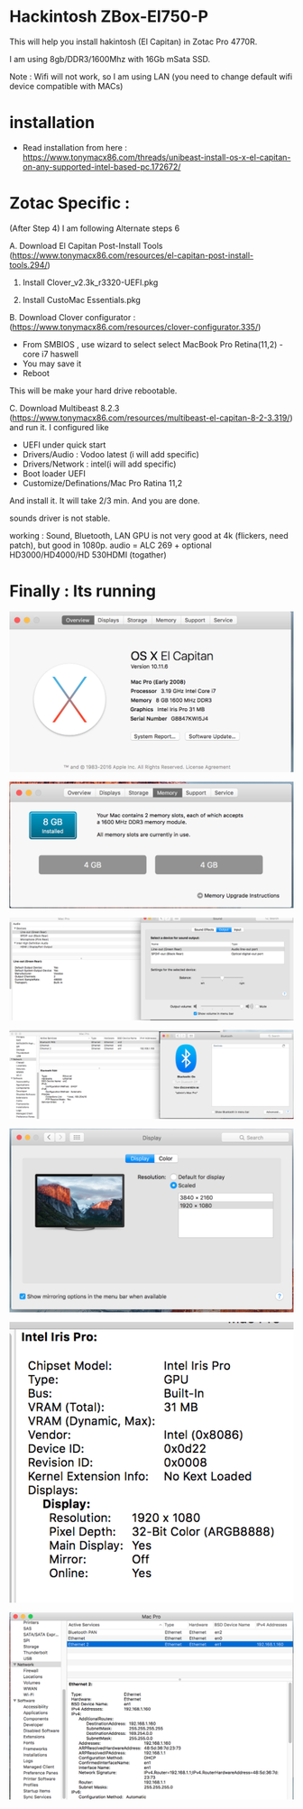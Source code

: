 # Hackintosh ZBox-EI750-P
This will help you install hakintosh (El Capitan) in Zotac Pro 4770R. 

I am using 8gb/DDR3/1600Mhz with 16Gb mSata SSD.

Note : Wifi will not work, so I am using LAN (you need to change default wifi device compatible with MACs) 

# installation

- Read installation from here : https://www.tonymacx86.com/threads/unibeast-install-os-x-el-capitan-on-any-supported-intel-based-pc.172672/

# Zotac Specific : 

(After Step 4) I am following Alternate steps 6

A. Download El Capitan Post-Install Tools (https://www.tonymacx86.com/resources/el-capitan-post-install-tools.294/) 

1. Install Clover_v2.3k_r3320-UEFI.pkg

2. Install CustoMac Essentials.pkg

B. Download Clover configurator : (https://www.tonymacx86.com/resources/clover-configurator.335/)
- From SMBIOS , use wizard to select select MacBook Pro Retina(11,2) - core i7 haswell
- You may save it 
- Reboot 

This will be make your hard drive rebootable. 

C. Download Multibeast 8.2.3 (https://www.tonymacx86.com/resources/multibeast-el-capitan-8-2-3.319/) and run it. I configured like 
- UEFI under quick start
- Drivers/Audio : Vodoo latest (i will add specific)
- Drivers/Network : intel(i will add specific)
- Boot loader UEFI 
- Customize/Definations/Mac Pro Ratina 11,2

And install it. It will take 2/3 min. And you are done.

sounds driver is not stable. 


working : Sound, Bluetooth, LAN
GPU is not very good at 4k (flickers, need patch), but good in 1080p.
audio = ALC 269 + optional HD3000/HD4000/HD 530HDMI (togather)

# Finally : Its running 

![System](sys.png)

![RAM](ram.png)

![Sound](audio.png)

![bluetooth](bt.png)

![Display](display.png)

![Display-GPU](GPU.png)

![LAN](lan.png)
